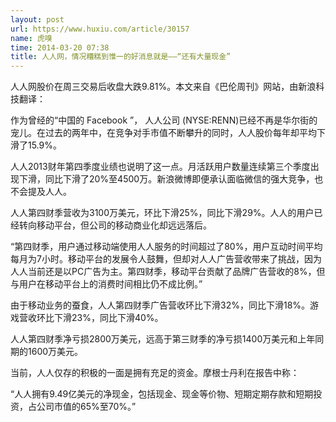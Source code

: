 ```yaml
---
layout: post
url: https://www.huxiu.com/article/30157
name: 虎嗅
time: 2014-03-20 07:38
title: 人人网，情况糟糕到惟一的好消息就是——“还有大量现金”
---
```

人人网股价在周三交易后收盘大跌9.81%。本文来自《巴伦周刊》网站，由新浪科技翻译：

作为曾经的“中国的 Facebook ”， 人人公司 (NYSE:RENN)已经不再是华尔街的宠儿。在过去的两年中，在竞争对手市值不断攀升的同时，人人股价每年却平均下滑了15.9%。

人人2013财年第四季度业绩也说明了这一点。月活跃用户数量连续第三个季度出现下滑，同比下滑了20%至4500万。新浪微博即便承认面临微信的强大竞争，也不会提及人人。

人人第四财季营收为3100万美元，环比下滑25%，同比下滑29%。人人的用户已经转向移动平台，但公司的移动商业化却远远落后。

“第四财季，用户通过移动端使用人人服务的时间超过了80%，用户互动时间平均每月为7小时。移动平台的发展令人鼓舞，但却对人人广告营收带来了挑战，因为人人当前还是以PC广告为主。第四财季，移动平台贡献了品牌广告营收的8%，但与用户在移动平台上的消费时间相比仍不成比例。”

由于移动业务的蚕食，人人第四财季广告营收环比下滑32%，同比下滑18%。游戏营收环比下滑23%，同比下滑40%。

人人第四财季净亏损2800万美元，远高于第三财季的净亏损1400万美元和上年同期的1600万美元。

当前，人人仅存的积极的一面是拥有充足的资金。摩根士丹利在报告中称：

“人人拥有9.49亿美元的净现金，包括现金、现金等价物、短期定期存款和短期投资，占公司市值的65%至70%。”

